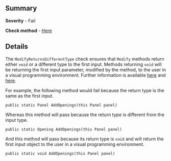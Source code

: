 ## Summary

**Severity** - Fail

**Check method** - [Here](https://github.com/BHoM/Test_Toolkit/blob/master/CodeComplianceTest_Engine/Query/Checks/ModifyReturnsDifferentType.cs)

## Details

The `ModifyReturnsDifferentType` check ensures that `Modify` methods return either `void` or a different type to the first input. Methods returning `void` will be returning the first input parameter, modified by the method, to the user in a visual programming environment. Further information is available [here](https://github.com/BHoM/admin/issues/11) and [here](https://github.com/BHoM/BHoM/discussions/1031#discussioncomment-106258).

For example, the following method would fail because the return type is the same as the first input.

`public static Panel AddOpenings(this Panel panel)`

Whereas this method will pass because the return type is different from the input type.

`public static Opening AddOpenings(this Panel panel)`

And this method will pass because its return type is `void` and will return the first input object to the user in a visual programming environment.

`public static void AddOpenings(this Panel panel)`